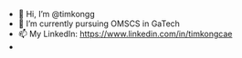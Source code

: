 - 👋 Hi, I’m @timkongg
- 🌱 I’m currently pursuing OMSCS in GaTech
- 📫 My LinkedIn: https://www.linkedin.com/in/timkongcae
- 

<!---
timkongg/timkongg is a ✨ special ✨ repository because its `README.md` (this file) appears on your GitHub profile.
You can click the Preview link to take a look at your changes.
--->
